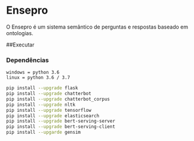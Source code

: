 # Ensepro

O Ensepro é um sistema semântico de perguntas e respostas baseado em ontologias.


##Executar

### Dependências

```
windows = python 3.6
linux = python 3.6 / 3.7
```

```bash
pip install --upgrade flask
pip install --upgrade chatterbot
pip install --upgrade chatterbot_corpus 
pip install --upgrade nltk
pip install --upgrade tensorflow
pip install --upgrade elasticsearch
pip install --upgrade bert-serving-server
pip install --upgrade bert-serving-client
pip install --upgarde gensim
```

